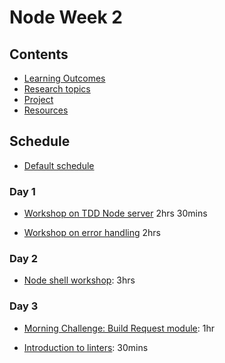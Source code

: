 # Node Week 2

## Contents

- [Learning Outcomes](./learning-outcomes.md)
- [Research topics](./research-afternoon.md)
- [Project](./project.md)
- [Resources](./resources)

## Schedule
- [Default schedule](../schedules/default.md)

### Day 1

- [Workshop on TDD Node server](https://github.com/foundersandcoders/ws-tdd-node-server) 2hrs 30mins

- [Workshop on error handling](https://github.com/foundersandcoders/error-handling-workshop) 2hrs

### Day 2

- [Node shell workshop](https://github.com/foundersandcoders/Node-Shell-Workshop/): 3hrs

### Day 3

- [Morning Challenge: Build Request module](https://github.com/foundersandcoders/mc-request-module-workshop): 1hr

- [Introduction to linters](./linter.md): 30mins
